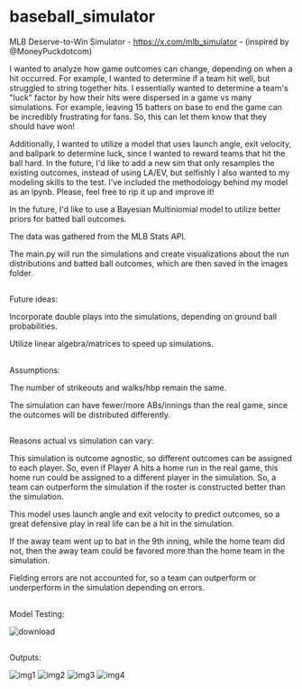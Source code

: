 # baseball_simulator
MLB Deserve-to-Win Simulator - https://x.com/mlb_simulator - (inspired by @MoneyPuckdotcom)

I wanted to analyze how game outcomes can change, depending on when a hit occurred. For example, I wanted to determine if a team hit well, but struggled to string together hits. I essentially wanted to determine a team's "luck" factor by how their hits were dispersed in a game vs many simulations. For example, leaving 15 batters on base to end the game can be incredibly frustrating for fans. So, this can let them know that they should have won!

Additionally, I wanted to utilize a model that uses launch angle, exit velocity, and ballpark to determine luck, since I wanted to reward teams that hit the ball hard. In the future, I'd like to add a new sim that only resamples the existing outcomes, instead of using LA/EV, but selfishly I also wanted to my modeling skills to the test. I've included the methodology behind my model as an ipynb. Please, feel free to rip it up and improve it!

In the future, I'd like to use a Bayesian Multiniomial model to utilize better priors for batted ball outcomes.

The data was gathered from the MLB Stats API.

The main.py will run the simulations and create visualizations about the run distributions and batted ball outcomes, which are then saved in the images folder.

##
Future ideas:

Incorporate double plays into the simulations, depending on ground ball probabilities.

Utilize linear algebra/matrices to speed up simulations.

##
Assumptions:

The number of strikeouts and walks/hbp remain the same.

The simulation can have fewer/more ABs/innings than the real game, since the outcomes will be distributed differently.
##
Reasons actual vs simulation can vary:

This simulation is outcome agnostic, so different outcomes can be assigned to each player. So, even if Player A hits a home run in the real game, this home run could be assigned to a different player in the simulation. So, a team can outperform the simulation if the roster is constructed better than the simulation.

This model uses launch angle and exit velocity to predict outcomes, so a great defensive play in real life can be a hit in the simulation.

If the away team went up to bat in the 9th inning, while the home team did not, then the away team could be favored more than the home team in the simulation.

Fielding errors are not accounted for, so a team can outperform or underperform in the simulation depending on errors.

##
Model Testing:

![download](https://github.com/user-attachments/assets/29443ee2-81e6-4e5f-86cc-7e71f5607f5e)


##
Outputs:

![img1](https://github.com/user-attachments/assets/8bcbe33c-66ff-40da-a8cd-216b3af7f988)
![img2](https://github.com/user-attachments/assets/79f93289-a542-433f-923a-670255bd55ce)
![img3](https://github.com/user-attachments/assets/bc8291fd-1610-4e43-aab1-d8e01c363065)
![img4](https://github.com/user-attachments/assets/bcc016b9-4045-4d16-9a4b-293f45d13f61)







